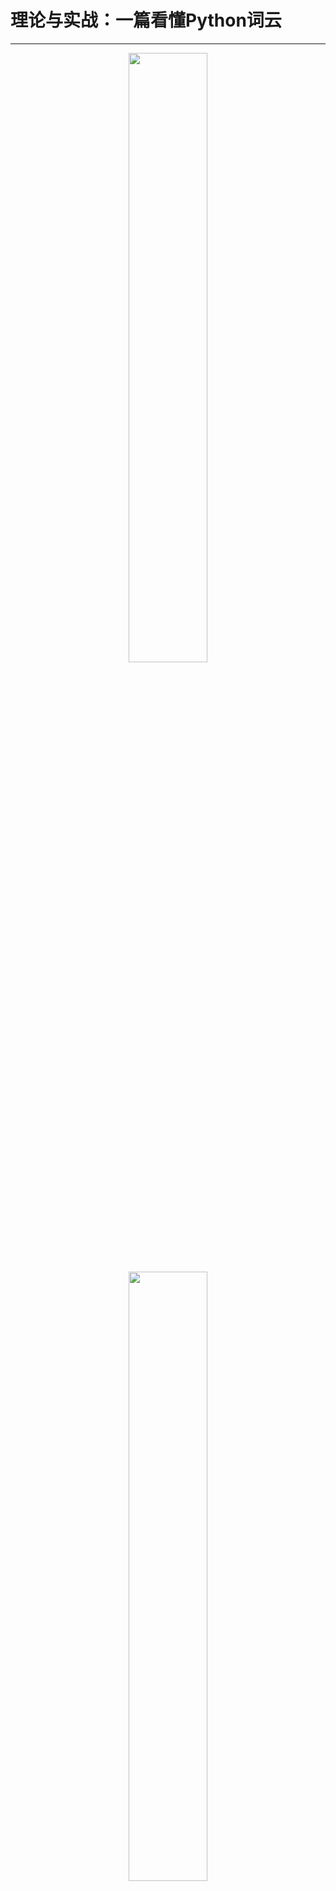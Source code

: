 # 理论与实战：一篇看懂Python词云



---



<div align='center'><img src='README.assets/output.png' width='50%'></div>

<div align='center'><img src='README.assets/雾雨魔理沙.png' width='50%'></div>

<center>后宫王镇贴</center>

---



前言：本文初编辑于2024年2月2日

该项目代码的仓库地址：https://github.com/A-Piece-Of-Maple/WordCloud

CSDN：https://blog.csdn.net/rvdgdsva

博客园：https://www.cnblogs.com/hassle

---



## 总结

截至2024.2.2，想要学习词云，能够找到的文章大部分都是【基于文本生成的词云（使用ganerate）】，而不是【基于频率生成的词云（使用generate_from_frequencies）】，而且功能各有残缺，有些API还没有解释清楚，到头来还是要自己总结一下各个零散帖子的精华做一篇新人指导

本程序中文可用，按照词语频率分布，Python实现，调用jieba中文分词库和wordcloud库，支持停用词，支持自定义词组，支持自定义图片背景，支持自定义文字对应图片颜色



---

## 实现原理

导入一篇txt文档，使用jieba库对文档中的文字进行分词，计算各个词汇出现的频率，使用wordcloud库按照词汇频率的大小生成词云。

注意，不是使用`wordcloud.generate()`，这个方法没有按照词汇频率的方式实现词云

### 停用词

在讲区别之前，来看看停用词是什么。下面是不调用停用词的词云，观感很差对吧。

<div align='center'><img src='README.assets/无停用词.png' width='50%'></div>

### 实现方式区别

【基于文本生成词云】：txt文章->调用`wordcloud.generate()`，内部调用停用词->保存图片

这种方法观感很差

<div align='center'><img src='README.assets/generate方法有停用词.png' width='50%'></div>

【基于频率生成词云】：txt文章->分词->去空格空行->自己手动去除停用词->计算频率生成字典->调用`wordcloud.generate_from_frequencies()`->保存图

这种方法是理想方法

<div align='center'><img src='README.assets/generateFreq方法有停用词.png' width='50%'></div>



注意!`wordcloud.generate()`的参数是字符串，`wordcloud.generate_from_frequencies()`的参数是字典

你们会注意到，【基于频率生成词云】操作会麻烦一些，需要手动去除停用词。笨方法，但是有用。

看源码，对于`stopword`的操作，如果调用`WordCloud()`进行对象的创建，这个创建过程是没有办法处理字典元素的，很蠢

```python
stopwords = set([i.lower() for i in self.stopwords])
if self.collocations:
    word_counts = unigrams_and_bigrams(words, stopwords, self.normalize_plurals, self.collocation_threshold)
else:
    words = [word for word in words if word.lower() not in stopwords]
    word_counts, _ = process_tokens(words, self.normalize_plurals)
```



---



## 介绍库

### Jieba库

jieba库是一个方便实用的中文文本分词工具，被广泛应用于中文文本处理和自然语言处理的各个领域。支持三种分词模式：精确模式、全模式和搜索引擎模式。本文使用全模式。

如果想对jieba库的分词模式有更深入的了解，可以看这篇：[jieba分词有哪些模式？](https://blog.csdn.net/AdamCY888/article/details/134742936)

### Wordcloud库

wordcloud是一个用于生成词云图的Python库。词云图是一种可视化方式，通过将文本中的单词按照频率和重要性进行布局，形成一个类似云朵的图形，其中频率高的单词通常显示得更大、更突出。

---



## 代码+解释

### 导入相关库

```python
from os import path
import jieba
from collections import Counter
from wordcloud import WordCloud, ImageColorGenerator
import numpy as np
from PIL import Image
```

`from os import path`: 导入`os`模块中的`path`子模块。`path`模块提供了与文件路径相关的功能，例如文件路径的拼接、判断路径是否存在等。

`import jieba`: 导入`jieba`模块。`jieba`是一个中文分词库，用于将中文文本分割成单词或词语。

`from collections import Counter`: 从`collections`模块中导入`Counter`类。`Counter`是一个用于计数的工具类，可以用于统计元素出现的次数。

`from wordcloud import WordCloud, ImageColorGenerator`: 从`wordcloud`模块中导入`WordCloud`和`ImageColorGenerator`类。`WordCloud`是一个用于生成词云的工具，`ImageColorGenerator`用于生成基于图像颜色的词云。

`import numpy as np`: 导入`numpy`模块，并将其命名为`np`。`numpy`是一个用于进行科学计算的库，提供了高效的数组操作和数值计算功能。

`from PIL import Image`: 从`PIL`模块中导入`Image`类。`PIL`是Python Imaging Library的缩写，提供了图像处理的功能，`Image`类用于表示和操作图像。

### 路径设置

```python
# 获取路径
d = path.dirname(__file__)
```

这行代码用于获取当前脚本文件的目录路径，并将其赋值给变量`d`。

```python
# 下面四个自行变换
TXT_path = path.join(d, 'doc//浪潮之巅.txt')  # 文本
MASK_path = path.join(d, 'pic//雾雨魔理沙.png')  # 图片
STOPWORDS_path = path.join(d, r'doc//stopwords_cn.txt')  # 停用词
FONT_path = path.join(d, 'font//msyh.ttf')  # 字体
USERDICT_path = path.join(d, 'doc//自定义词组.txt')
```

这些行代码定义了几个文件的路径，包括文本文件路径`TXT_path`、图片文件路径`MASK_path`、停用词文件路径`STOPWORDS_path`、字体文件路径`FONT_path`和自定义词典文件路径`USERDICT_path`。这些文件路径可以根据实际情况进行修改。

```python
# 找到txt文件
text = open(TXT_path, encoding='UTF-8').read()
```

这行代码打开指定路径的文本文件，并将文件内容读取到变量`text`中。

```python
# 找到mask文件
mask = np.array(Image.open(MASK_path))
```

这行代码打开指定路径的图片文件，并将其转换为`numpy`数组，存储在变量`mask`中。这个图片将用作词云的形状。

```python
# 导入自定义词典
jieba.load_userdict(USERDICT_path)
```

这行代码导入自定义词典，以便中文分词时使用。自定义词典包含一些用户指定的词语，可以影响分词结果。

### 准备工作

```python
# 提取背景颜色
bg_color = ImageColorGenerator(mask, default_color=None)
```

这行代码根据图片的颜色生成背景颜色生成器，用于词云的颜色设置。

```
# 若是中文文本，则先进行分词操作
# cut_all是分词模式，True是全模式，False是精准模式，默认False
wordTemp = jieba.lcut(text, cut_all=True)
```

这行代码使用`jieba`对文本进行分词操作，将分词结果存储在变量`wordTemp`中。`cut_all=True`表示使用全模式，即将文本中的所有可能成词的部分都进行切分。

```
words = []
# 设定停用词表
stopword = [line.strip() for line in open(STOPWORDS_path, 'r', encoding='UTF-8').readlines()]
# 载入词
for w in wordTemp:
    if w not in stopword:
        words.append(w)
```

这部分代码对分词结果进行处理，首先定义一个空列表`words`。然后从停用词表中加载停用词，停用词表文件的路径由`STOPWORDS_path`指定。接下来，对每个分词结果进行检查，如果它不在停用词表中，就将其添加到`words`列表中。

```
# 去除空格
words = [item.strip() for item in words if item.strip() != '']
```

这行代码对`words`列表中的每个词去除首尾的空格。

```
# 去停用词之后的词频统计结果
frequency = dict(Counter(words))
```

这行代码使用`Counter`类对去除停用词之后的词列表进行词频统计，结果存储在字典`frequency`中。

### 生成词云

```
wc = WordCloud(background_color="white",  # 设置背景颜色
               max_words=500,  # 词云显示的最大词数
               mask=mask,  # 设置背景图片
               font_path=FONT_path, 这行代码创建了一个`WordCloud`对象`wc`，用于生成词云图。其中的
# 词频生成词云
wc.generate_from_frequencies(frequency)
# 文本生成词云
# wc.generate(text)
```

`background_color`：词云的背景颜色，这里设置为白色。

`max_words`：词云显示的最大词数，这里设置为500。

`mask`：词云的背景图片，使用之前读取的图片数组`mask`。

`font_path`：词云中使用的字体文件路径，由变量`FONT_path`指定。

这部分代码用于生成词云。根据词频统计结果`frequency`生成词云图，方法是调用`generate_from_frequencies`函数。另外，也可以根据文本生成词云，将注释的一行取消注释即可。

WordCloud参数详解看这里：[词云-WordCloud参数详解](https://blog.csdn.net/qq_27056805/article/details/88656974)

```
wc.to_file('output.png')
```

这行代码将生成的词云图保存为名为`output.png`的文件。

综上所述，这段代码的功能是读取指定的文本文件并进行中文分词，然后根据分词结果生成词云图，并将生成的词云图保存为文件。











